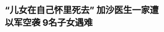 <!DOCTYPE html>
<html lang="zh-CN">

<head>
    
<title>“儿女在自己怀里死去” 加沙医生一家遭以军空袭 9名子女遇难_腾讯新闻</title>
<meta name="keywords" content="哈姆迪,哈姆迪·纳贾尔,阿拉·阿米尔·纳贾尔,空袭,阿里·纳贾尔,阿拉,纳赛尔,加沙,医生,遇难">
<meta name="description" content="当地时间23日，以军空袭命中了加沙地带南部的一栋房屋。遇袭的房屋里住着纳贾尔一家，纳贾尔家的10个孩子里，有9个在空袭中不幸遇难，男主人哈姆迪·纳贾尔和唯一幸存的孩子被紧急送往医院。这里是加沙地带南部城市汗尤尼斯的纳赛尔医院，病床上的男人就是23日以军空袭的幸存者，也是纳赛尔医院的医生哈姆迪·纳贾尔。纳赛...">
<meta name="author" content="腾讯网">
<meta name="copyright" content="Copyright 1998 - 2025 Tencent. All Rights Reserved">
<meta property="og:type" content="news" />

<meta property="og:title" content="“儿女在自己怀里死去” 加沙医生一家遭以军空袭 9名子女遇难_腾讯新闻" />
<meta property="og:description" content="当地时间23日，以军空袭命中了加沙地带南部的一栋房屋。遇袭的房屋里住着纳贾尔一家，纳贾尔家的10个孩子里，有9个在空袭中不幸遇难，男主人哈姆迪·纳贾尔和唯一幸存的孩子被紧急送往医院。这里是加沙地带南部城市汗尤尼斯的纳赛尔医院，病床上的男人就是23日以军空袭的幸存者，也是纳赛尔医院的医生哈姆迪·纳贾尔。纳赛..." />
<meta property="og:url" content="https://news.qq.com/rain/a/20250526A0274300" />
<meta property="og:image" content="https://inews.gtimg.com/news_ls/OYLE1D-tB59ir1XBu5WHRA2vGTdOc_hRK4Lv6tyco_IMsAA_640330/0" />
<meta property="article:author" content="央视新闻" />
<meta property="article:published_time" content="2025-05-26 09:45:53" />
<meta property="category" content="social" />

<meta name="baidu-site-verification" content="jJeIJ5X7pP" />
    <meta charset="utf-8" />
<meta http-equiv="X-UA-Compatible" content="IE=Edge" />
<meta name="viewport" content="width=device-width, initial-scale=1, shrink-to-fit=no" />
<link rel="dns-prefetch" href="mat1.gtimg.com">
<link rel="dns-prefetch" href="i.news.qq.com">
<link rel="shortcut icon" href="https://mat1.gtimg.com/qqcdn/qqindex2021/favicon.ico">
<script nomodule="true" src="https://mat1.gtimg.com/qqcdn/qqindex2021/common-static/20240515201444/core3-37-1.min.js"></script>
<script>
  try {
    if (!window.IntersectionObserver) {
      var observerScript = document.createElement('script');
      observerScript.src = "https://mat1.gtimg.com/qqcdn/qqindex2021/common-static/20241024141058/intersection-observer-polyfill.js";
      document.head.appendChild(observerScript);
    }
  } catch (error) {}
</script>

<script>
  try {
    if (!Element.prototype.scrollTo) {
      var scrollScript = document.createElement('script');
      scrollScript.src = "https://mat1.gtimg.com/qqcdn/qqindex2021/common-static/20241025153001/scroll-behavior-polyfill.js";
      document.head.appendChild(scrollScript);
    }
  } catch (error) {}
</script>
<script>
  try {
    if ('scrollRestoration' in window.history) {
      window.history.scrollRestoration = 'manual';
    }
    window.isPcClient = Boolean(window.electron) && (
      window.navigator.userAgent.indexOf('pc-client') > 0 ||
      window.navigator.userAgent.indexOf('TencentNews') > 0
    );
  } catch {}
</script>
<script>
  try {
    if (window.isPcClient) {
      var bodyStyle = document.createElement('style');
      bodyStyle.innerText = 'body{ zoom: 0.95 }';
      document.head.appendChild(bodyStyle);
    }
  } catch {}
</script>
<script>
  window.DATA = {"url":"https://view.inews.qq.com/a/20250526A0274300","article_id":"20250526A0274300","article_type":"0","title":"“儿女在自己怀里死去” 加沙医生一家遭以军空袭 9名子女遇难","desc":"当地时间23日，以军空袭命中了加沙地带南部的一栋房屋。遇袭的房屋里住着纳贾尔一家，纳贾尔家的10个孩子里，有9个在空袭中不幸遇难，男主人哈姆迪·纳贾尔和唯一幸存的孩子被紧急送往医院。这里是加沙地带南部城市汗尤尼斯的纳赛尔医院，病床上的男人就是23日以军空袭的幸存者，也是纳赛尔医院的医生哈姆迪·纳贾尔。纳赛...","iNewsRecommendLevel":1,"abstract":"当地时间23日，以军空袭命中了加沙地带南部的一栋房屋。遇袭的房屋里住着纳贾尔一家，纳贾尔家的10个孩子里，有9个在空袭中不幸遇难，男主人哈姆迪·纳贾尔和唯一幸存的孩子被紧急送往医院。这里是加沙地带南部城市汗尤尼斯的纳赛尔医院，病床上的男人就是23日以军空袭的幸存者，也是纳赛尔医院的医生哈姆迪·纳贾尔。纳赛...","catalog1":"social","ad_channel_sign":"news","introduction":"","media":"央视新闻","media_id":"58","pubtime":"2025-05-26 09:45:53","comment_id":"8414867421","political":0,"cmsId":"20250526A0274300","cms_id":"20250526A0274300","closeAllAd":0,"closeAllFavorite":false,"originContent":{"directory":{"ai_list":null,"enable":2,"list":null},"text":"\u003cdiv class=\"rich_media_content\"\u003e\u003c!--NO_AD_ERROR_8_2--\u003e\u003cp style=\"text-align: justify\"\u003e当地时间23日，以军空袭命中了加沙地带南部的一栋房屋。遇袭的房屋里住着纳贾尔一家，\u003cstrong\u003e纳贾尔家的10个孩子里，有9个在空袭中不幸遇难\u003c/strong\u003e，男主人哈姆迪·纳贾尔和唯一幸存的孩子被紧急送往医院。\u003c!--NO_AD_0--\u003e\u003c!--EOP_0--\u003e\u003c/p\u003e\u003c!--PARAGRAPH_0--\u003e\u003c!--VIDEO_0--\u003e\u003cspan style=\"text-align: center;font-size: 13px;color: rgb(136, 136, 136); line-height: 14px;margin-bottom: 22px;margin-top: 8px; display: block;\"\u003e\u003c/span\u003e\u003cp style=\"text-align: justify\"\u003e这里是\u003c!--SECURE_LINK_BEGIN_0--\u003e加沙\u003c!--SECURE_LINK_END_0--\u003e地带南部城市汗尤尼斯的纳赛尔医院，病床上的男人就是23日以军空袭的幸存者，也是纳赛尔医院的医生哈姆迪·纳贾尔。\u003c/p\u003e\u003cp style=\"text-align: justify\"\u003e\u003c!--IMG_0--\u003e \u003c/p\u003e\u003cp style=\"text-align: justify\"\u003e\u003cstrong\u003e纳赛尔医院胸外科医生 阿卜杜勒·法拉：\u003c/strong\u003e哈姆迪的伤情危重，需要在腹部和胸部做两次手术来止血，他的躯干、头部和脚部多处受伤，他正在接受重症监护。哈姆迪的特殊情况是他的妻子也是一名医生，她在以军的轰炸中失去了9个孩子。\u003c/p\u003e\u003cp style=\"text-align: justify\"\u003e\u003c!--IMG_1--\u003e \u003c/p\u003e\u003cp style=\"text-align: justify\"\u003e哈姆迪的妻子阿拉是纳赛尔医院的儿科医生，空袭发生时，阿拉正在医院值班。作为一名儿科医生，阿拉只能绝望地望着自己亲生骨肉的遗体。\u003c/p\u003e\u003cp style=\"text-align: justify\"\u003e\u003c!--IMG_2--\u003e \u003c/p\u003e\u003cp style=\"text-align: justify\"\u003e\u003cstrong\u003e哈姆迪的亲属 萨玛赫·纳贾尔：\u003c/strong\u003e我叔叔的妻子阿拉·阿米尔·纳贾尔医生是一名儿科医生，她治疗了无数儿童，却在刹那间看着自己的儿女在怀里死去，叶海亚、西德拉、卢克曼、赛丁、里瓦尔、杰布兰……所有人都死在了她的面前。\u003c/p\u003e\u003cp style=\"text-align: justify\"\u003e\u003c!--IMG_3--\u003e \u003c/p\u003e\u003cp style=\"text-align: justify\"\u003e\u003cstrong\u003e哈姆迪的亲属 阿里·纳贾尔：\u003c/strong\u003e一名民防人员移交给我一具遗体，站在我旁边的阿拉医生一眼就认出来。她说，这是里瓦尔，把我的孩子给我。那是一个母亲的本能，仿佛她的女儿还活着，她想把女儿抱在怀里。身为儿科医生的她，这种下意识的反应让她想拥抱女儿，却忘了女儿已经离开人世了。\u003c/p\u003e\u003cp style=\"text-align: justify\"\u003e\u003c!--IMG_4--\u003e \u003c/p\u003e\u003cp style=\"text-align: justify\"\u003e以色列军方证实23日对汗尤尼斯发动空袭，但是声称目标是所谓“靠近以军士兵的一栋建筑物内的嫌疑人”。以军称在行动前已经疏散了当地平民，目前正在调查“无辜平民遇难”这一说法。\u003c/p\u003e\u003cp style=\"text-align: justify\"\u003e\u003c!--IMG_5--\u003e \u003c/p\u003e\u003cp style=\"text-align: justify\"\u003e\u003cstrong\u003e纳赛尔医院外科医生 格雷姆·格鲁姆：\u003c/strong\u003e23日，我收治的最后一位伤者是一名11岁的男孩，他的伤情已经够糟糕了，但是他背后的故事更糟糕。他的爸爸（哈姆迪）是纳赛尔医院的医生，我们问了哈姆迪的情况，他和哈马斯在政治或者军事方面都没有关系，他在社交媒体上也不是显眼人物，结果他的妻子（阿拉）是全家唯一没有在袭击中受伤的人。\u003c!--NO_AD_1--\u003e\u003c!--EOP_1--\u003e\u003c!--NO_AD_2--\u003e\u003c!--EOP_2--\u003e\u003c!--NO_AD_3--\u003e\u003c!--EOP_3--\u003e\u003c!--NO_AD_4--\u003e\u003c!--EOP_4--\u003e\u003c/p\u003e\u003c!--PARAGRAPH_4--\u003e\u003c!--PARAGRAPH_3--\u003e\u003c!--PARAGRAPH_2--\u003e\u003c!--PARAGRAPH_1--\u003e\u003cdiv powered-by=\"qqnews_ex-editor\"\u003e\u003c/div\u003e\u003cstyle\u003e.rich_media_content{--news-tabel-th-night-color: #444444;--news-font-day-color: #333;--news-font-night-color: #d9d9d9;--news-bottom-distance: 22px}.rich_media_content p:not([data-exeditor-arbitrary-box=image-box]){letter-spacing:.5px;line-height:30px;margin-bottom:var(--news-bottom-distance);word-wrap:break-word}.rich_media_content{color:var(--news-font-day-color);font-size:18px}@media(prefers-color-scheme:dark){body:not([data-weui-theme=light]):not([dark-mode-disable=true]) .rich_media_content p:not([data-exeditor-arbitrary-box=image-box]){letter-spacing:.5px;line-height:30px;margin-bottom:var(--news-bottom-distance);word-wrap:break-word}body:not([data-weui-theme=light]):not([dark-mode-disable=true]) .rich_media_content{color:var(--news-font-night-color)}}.data_color_scheme_dark .rich_media_content p:not([data-exeditor-arbitrary-box=image-box]){letter-spacing:.5px;line-height:30px;margin-bottom:var(--news-bottom-distance);word-wrap:break-word}.data_color_scheme_dark .rich_media_content{color:var(--news-font-night-color)}.data_color_scheme_dark .rich_media_content{font-size:18px}.rich_media_content p[data-exeditor-arbitrary-box=image-box]{margin-bottom:11px}.rich_media_content\u003ediv:not(.qnt-video),.rich_media_content\u003esection{margin-bottom:var(--news-bottom-distance)}.rich_media_content hr{margin-bottom:var(--news-bottom-distance)}.rich_media_content .link_list{margin:0;margin-top:20px;min-height:0!important}.rich_media_content blockquote{background:#f9f9f9;border-left:6px solid #ccc;margin:1.5em 10px;padding:.5em 10px}.rich_media_content blockquote p{margin-bottom:0!important}.data_color_scheme_dark .rich_media_content blockquote{background:#323232}@media(prefers-color-scheme:dark){body:not([data-weui-theme=light]):not([dark-mode-disable=true]) .rich_media_content blockquote{background:#323232}}.rich_media_content ol[data-ex-list]{--ol-start: 1;--ol-list-style-type: decimal;list-style-type:none;counter-reset:olCounter calc(var(--ol-start,1) - 1);position:relative}.rich_media_content ol[data-ex-list]\u003eli\u003e:first-child::before{content:counter(olCounter,var(--ol-list-style-type)) '. ';counter-increment:olCounter;font-variant-numeric:tabular-nums;display:inline-block}.rich_media_content ul[data-ex-list]{--ul-list-style-type: circle;list-style-type:none;position:relative}.rich_media_content ul[data-ex-list].nonUnicode-list-style-type\u003eli\u003e:first-child::before{content:var(--ul-list-style-type) ' ';font-variant-numeric:tabular-nums;display:inline-block;transform:scale(0.5)}.rich_media_content ul[data-ex-list].unicode-list-style-type\u003eli\u003e:first-child::before{content:var(--ul-list-style-type) ' ';font-variant-numeric:tabular-nums;display:inline-block;transform:scale(0.8)}.rich_media_content ol:not([data-ex-list]){padding-left:revert}.rich_media_content ul:not([data-ex-list]){padding-left:revert}.rich_media_content table{display:table;border-collapse:collapse;margin-bottom:var(--news-bottom-distance)}.rich_media_content table th,.rich_media_content table td{word-wrap:break-word;border:1px solid #ddd;white-space:nowrap;padding:2px 5px}.rich_media_content table th{font-weight:700;background-color:#f0f0f0;text-align:left}.rich_media_content table p{margin-bottom:0!important}.data_color_scheme_dark .rich_media_content table th{background:var(--news-tabel-th-night-color)}@media(prefers-color-scheme:dark){body:not([data-weui-theme=light]):not([dark-mode-disable=true]) .rich_media_content table th{background:var(--news-tabel-th-night-color)}}.rich_media_content .qqnews_image_desc,.rich_media_content p[type=om-image-desc]{line-height:20px!important;text-align:center!important;font-size:14px!important;color:#666!important}.rich_media_content div[data-exeditor-arbitrary-box=wrap]:not([data-exeditor-arbitrary-box-special-style]){max-width:100%}.rich_media_content .qqnews-content{--wmfont: 0;--wmcolor: transparent;font-size:var(--wmfont);color:var(--wmcolor);line-height:var(--wmfont)!important;margin-bottom:var(--wmfont)!important}.rich_media_content .qqnews_sign_emphasis{background:#f7f7f7}.rich_media_content .qqnews_sign_emphasis ol{word-wrap:break-word;border:none;color:#5c5c5c;line-height:28px;list-style:none;margin:14px 0 6px;padding:16px 15px 4px}.rich_media_content .qqnews_sign_emphasis p{margin-bottom:12px!important}.rich_media_content .qqnews_sign_emphasis ol\u003eli\u003ep{padding-left:30px}.rich_media_content .qqnews_sign_emphasis ol\u003eli{list-style:none}.rich_media_content .qqnews_sign_emphasis ol\u003eli\u003ep:first-child::before{margin-left:-30px;content:counter(olCounter,decimal) ''!important;counter-increment:olCounter!important;font-variant-numeric:tabular-nums!important;background:#37f;border-radius:2px;color:#fff;font-size:15px;font-style:normal;text-align:center;line-height:18px;width:18px;height:18px;margin-right:12px;position:relative;top:-1px}.data_color_scheme_dark .rich_media_content .qqnews_sign_emphasis{background:#262626}.data_color_scheme_dark .rich_media_content .qqnews_sign_emphasis ol\u003eli\u003ep{color:#a9a9a9}@media(prefers-color-scheme:dark){body:not([data-weui-theme=light]):not([dark-mode-disable=true]) .rich_media_content .qqnews_sign_emphasis{background:#262626}body:not([data-weui-theme=light]):not([dark-mode-disable=true]) .rich_media_content .qqnews_sign_emphasis ol\u003eli\u003ep{color:#a9a9a9}}.rich_media_content h1,.rich_media_content h2,.rich_media_content h3,.rich_media_content h4,.rich_media_content h5,.rich_media_content h6{margin-bottom:var(--news-bottom-distance);font-weight:700}.rich_media_content h1{font-size:20px}.rich_media_content h2,.rich_media_content h3{font-size:19px}.rich_media_content h4,.rich_media_content h5,.rich_media_content h6{font-size:18px}.rich_media_content li:empty{display:none}.rich_media_content ul,.rich_media_content ol{margin-bottom:var(--news-bottom-distance)}.rich_media_content div\u003ep:only-child{margin-bottom:0!important}.rich_media_content .cms-cke-widget-title-wrap p{margin-bottom:0!important}\u003c/style\u003e\u003c/div\u003e","version":"v2"},"originAttribute":{"IMG_0":{"bigOrigUrl":"https://inews.gtimg.com/om_bt/OwBI2X7ucXem8SDZwdGvatZ-0yFby1bq55AEKvxG1N7iUAA/0","compressUrl":"https://inews.gtimg.com/om_bt/OwBI2X7ucXem8SDZwdGvatZ-0yFby1bq55AEKvxG1N7iUAA/641","desc":"","fullPic":"1","height":361,"imgurl0":"https://inews.gtimg.com/om_bt/OwBI2X7ucXem8SDZwdGvatZ-0yFby1bq55AEKvxG1N7iUAA/0","imgurl1000":"https://inews.gtimg.com/om_bt/OwBI2X7ucXem8SDZwdGvatZ-0yFby1bq55AEKvxG1N7iUAA/1000","islong":0,"origUrl":"https://inews.gtimg.com/om_bt/OwBI2X7ucXem8SDZwdGvatZ-0yFby1bq55AEKvxG1N7iUAA/641","size":327,"style":"display: inline-block; max-width: 100%; width: 960px","thumb":"https://inews.gtimg.com/om_bt/OwBI2X7ucXem8SDZwdGvatZ-0yFby1bq55AEKvxG1N7iUAA_181x181s/0","url":"https://inews.gtimg.com/om_bt/OwBI2X7ucXem8SDZwdGvatZ-0yFby1bq55AEKvxG1N7iUAA/641","width":641},"IMG_1":{"bigOrigUrl":"https://inews.gtimg.com/om_bt/O5laXIN65Y-oJ0PesVMSDr5o2lFuKIT2XIZOHhgMDUXg8AA/0","compressUrl":"https://inews.gtimg.com/om_bt/O5laXIN65Y-oJ0PesVMSDr5o2lFuKIT2XIZOHhgMDUXg8AA/641","desc":"","fullPic":"1","height":361,"imgurl0":"https://inews.gtimg.com/om_bt/O5laXIN65Y-oJ0PesVMSDr5o2lFuKIT2XIZOHhgMDUXg8AA/0","imgurl1000":"https://inews.gtimg.com/om_bt/O5laXIN65Y-oJ0PesVMSDr5o2lFuKIT2XIZOHhgMDUXg8AA/1000","islong":0,"origUrl":"https://inews.gtimg.com/om_bt/O5laXIN65Y-oJ0PesVMSDr5o2lFuKIT2XIZOHhgMDUXg8AA/641","size":276,"style":"display: inline-block; max-width: 100%; width: 960px","thumb":"https://inews.gtimg.com/om_bt/O5laXIN65Y-oJ0PesVMSDr5o2lFuKIT2XIZOHhgMDUXg8AA_181x181s/0","url":"https://inews.gtimg.com/om_bt/O5laXIN65Y-oJ0PesVMSDr5o2lFuKIT2XIZOHhgMDUXg8AA/641","width":641},"IMG_2":{"bigOrigUrl":"https://inews.gtimg.com/om_bt/OL4mEO_9DlTubiaRD9nLYmnIGpX827ktAozLd4jO-Lyr0AA/0","compressUrl":"https://inews.gtimg.com/om_bt/OL4mEO_9DlTubiaRD9nLYmnIGpX827ktAozLd4jO-Lyr0AA/641","desc":"","fullPic":"1","height":361,"imgurl0":"https://inews.gtimg.com/om_bt/OL4mEO_9DlTubiaRD9nLYmnIGpX827ktAozLd4jO-Lyr0AA/0","imgurl1000":"https://inews.gtimg.com/om_bt/OL4mEO_9DlTubiaRD9nLYmnIGpX827ktAozLd4jO-Lyr0AA/1000","islong":0,"origUrl":"https://inews.gtimg.com/om_bt/OL4mEO_9DlTubiaRD9nLYmnIGpX827ktAozLd4jO-Lyr0AA/641","size":326,"style":"display: inline-block; max-width: 100%; width: 960px","thumb":"https://inews.gtimg.com/om_bt/OL4mEO_9DlTubiaRD9nLYmnIGpX827ktAozLd4jO-Lyr0AA_181x181s/0","url":"https://inews.gtimg.com/om_bt/OL4mEO_9DlTubiaRD9nLYmnIGpX827ktAozLd4jO-Lyr0AA/641","width":641},"IMG_3":{"bigOrigUrl":"https://inews.gtimg.com/om_bt/OtPsOkD8N99EYCCx5n4eUWwOlUqt6DVW9vIIvfdK3ys78AA/0","compressUrl":"https://inews.gtimg.com/om_bt/OtPsOkD8N99EYCCx5n4eUWwOlUqt6DVW9vIIvfdK3ys78AA/641","desc":"","fullPic":"1","height":361,"imgurl0":"https://inews.gtimg.com/om_bt/OtPsOkD8N99EYCCx5n4eUWwOlUqt6DVW9vIIvfdK3ys78AA/0","imgurl1000":"https://inews.gtimg.com/om_bt/OtPsOkD8N99EYCCx5n4eUWwOlUqt6DVW9vIIvfdK3ys78AA/1000","islong":0,"origUrl":"https://inews.gtimg.com/om_bt/OtPsOkD8N99EYCCx5n4eUWwOlUqt6DVW9vIIvfdK3ys78AA/641","size":335,"style":"display: inline-block; max-width: 100%; width: 960px","thumb":"https://inews.gtimg.com/om_bt/OtPsOkD8N99EYCCx5n4eUWwOlUqt6DVW9vIIvfdK3ys78AA_181x181s/0","url":"https://inews.gtimg.com/om_bt/OtPsOkD8N99EYCCx5n4eUWwOlUqt6DVW9vIIvfdK3ys78AA/641","width":641},"IMG_4":{"bigOrigUrl":"https://inews.gtimg.com/om_bt/ODdDO0BKUQB2YPLua7zh4z4gpiWCAev4UALf1pMdCK6yIAA/0","compressUrl":"https://inews.gtimg.com/om_bt/ODdDO0BKUQB2YPLua7zh4z4gpiWCAev4UALf1pMdCK6yIAA/641","desc":"","fullPic":"1","height":361,"imgurl0":"https://inews.gtimg.com/om_bt/ODdDO0BKUQB2YPLua7zh4z4gpiWCAev4UALf1pMdCK6yIAA/0","imgurl1000":"https://inews.gtimg.com/om_bt/ODdDO0BKUQB2YPLua7zh4z4gpiWCAev4UALf1pMdCK6yIAA/1000","islong":0,"origUrl":"https://inews.gtimg.com/om_bt/ODdDO0BKUQB2YPLua7zh4z4gpiWCAev4UALf1pMdCK6yIAA/641","size":388,"style":"display: inline-block; max-width: 100%; width: 960px","thumb":"https://inews.gtimg.com/om_bt/ODdDO0BKUQB2YPLua7zh4z4gpiWCAev4UALf1pMdCK6yIAA_181x181s/0","url":"https://inews.gtimg.com/om_bt/ODdDO0BKUQB2YPLua7zh4z4gpiWCAev4UALf1pMdCK6yIAA/641","width":641},"IMG_5":{"bigOrigUrl":"https://inews.gtimg.com/om_bt/OjdgemEt2_N3O_hmOIvrhWjlitU4HXIw2OIB2BAWYKf6AAA/0","compressUrl":"https://inews.gtimg.com/om_bt/OjdgemEt2_N3O_hmOIvrhWjlitU4HXIw2OIB2BAWYKf6AAA/641","desc":"","fullPic":"1","height":361,"imgurl0":"https://inews.gtimg.com/om_bt/OjdgemEt2_N3O_hmOIvrhWjlitU4HXIw2OIB2BAWYKf6AAA/0","imgurl1000":"https://inews.gtimg.com/om_bt/OjdgemEt2_N3O_hmOIvrhWjlitU4HXIw2OIB2BAWYKf6AAA/1000","islong":0,"origUrl":"https://inews.gtimg.com/om_bt/OjdgemEt2_N3O_hmOIvrhWjlitU4HXIw2OIB2BAWYKf6AAA/641","size":257,"style":"display: inline-block; max-width: 100%; width: 960px","thumb":"https://inews.gtimg.com/om_bt/OjdgemEt2_N3O_hmOIvrhWjlitU4HXIw2OIB2BAWYKf6AAA_181x181s/0","url":"https://inews.gtimg.com/om_bt/OjdgemEt2_N3O_hmOIvrhWjlitU4HXIw2OIB2BAWYKf6AAA/641","width":641},"VIDEO_0":{"asDownloader":"","asSensitiveNormal":"","aspect":"1.78","desc":"","duration":"02:24","height":360,"img":"https://puui.qpic.cn/vpic_cover/g3090pmjew2/g3090pmjew2_hz.jpg/0","jumpword":"","playmode":1,"playurl":"http://inews.qq.com/webVideo?vid=g3090pmjew2\u0026img=https%3A%2F%2Fpuui.qpic.cn%2Fvpic_cover%2Fg3090pmjew2%2Fg3090pmjew2_hz.jpg%2F0\u0026appver=16.7.1_qqcom_7.2.40","screenType":-1,"style":"","title":"“儿女在自己怀里死去” 加沙医生一家遭以军空袭 9名子女遇难","vid":"g3090pmjew2","videosourcetype":1,"width":640}},"selfDeclare":{},"userAddress":"北京","card":{"chlid":"58","chlname":"央视新闻","desc":"“央视新闻”是中央广播电视总台新闻新媒体旗舰账号，是重大新闻、突发事件和重要报道的总台首发账号。","icon":"https://inews.gtimg.com/om_ls/OCsBJ1JWKedYO2D7fQMnqlOmtm7WVDrtLSwqEYQCk6kJ8AA_200200/0","msgEntry":1,"uin":"ec6993b8a9bd48215bee15e390bcc00f76","update_frequency":"0","vip_desc":"中央广播电视总台央视新闻官方账号","vip_icon_night":"https://inews.gtimg.com/newsapp_bt/0/1128171011183_4151/0","vip_place":"left","vip_type":"20006","vip_icon":"https://inews.gtimg.com/newsapp_bt/0/1128164013310_1586/0","vip_type_new":"20006","suid":"8QMc3H5f7o0Uuj/Z","liveInfo":{"roomID":"1453231542","roomStatus":"2","cms_id":"RLV2025052508850300","article_type":"102"},"cpLevel":1},"interationCount":{"like":16,"collect":7,"share":8},"payment_info":{},"article_is_pay":false,"payment_column_info_v1":{"is_column_pay":false,"read_count_all":0},"tag_info_item":null,"contentWordsNum":716,"extraProperty":{"FeedbackDetailDisableInsert":1,"zanSkinType":""},"relateWelfare":{},"aiSwitch":true,"isOversize":false,"videoArr":[]};
</script>
<script>
  window.channelInfo = {"channelConfig":{"channelNav":[{"_auto_id":"1","active_alien_img":"","alien_img":"","channel_id":"news_news_home","is_local":"0","link":"https://www.qq.com","name_cn":"首页","name_en":"home"},{"_auto_id":"2","active_alien_img":"","alien_img":"","channel_id":"news_news_top","is_local":"0","link":"","name_cn":"要闻","name_en":"news"},{"_auto_id":"4","active_alien_img":"","alien_img":"","channel_id":"news_news_bj","is_local":"1","link":"","name_cn":"北京","name_en":"bj"},{"_auto_id":"5","active_alien_img":"","alien_img":"","channel_id":"news_news_finance","is_local":"0","link":"","name_cn":"财经","name_en":"finance"},{"_auto_id":"6","active_alien_img":"","alien_img":"","channel_id":"news_news_tech","is_local":"0","link":"","name_cn":"科技","name_en":"tech"},{"_auto_id":"7","active_alien_img":"","alien_img":"","channel_id":"tv","is_local":"0","link":"https://v.qq.com/channel/tv/?ptag=qqnews","name_cn":"电视剧","name_en":"tv"},{"_auto_id":"8","active_alien_img":"","alien_img":"","channel_id":"news_news_qa","is_local":"0","link":"","name_cn":"热问","name_en":"qa"},{"_auto_id":"9","active_alien_img":"","alien_img":"","channel_id":"news_news_ent","is_local":"0","link":"","name_cn":"娱乐","name_en":"ent"},{"_auto_id":"10","active_alien_img":"","alien_img":"","channel_id":"variety","is_local":"0","link":"https://v.qq.com/channel/variety/?ptag=qqnews","name_cn":"综艺","name_en":"variety"},{"_auto_id":"11","active_alien_img":"","alien_img":"","channel_id":"news_news_sports","is_local":"0","link":"","name_cn":"体育","name_en":"sports"},{"_auto_id":"13","active_alien_img":"","alien_img":"","channel_id":"news_news_nba","is_local":"0","link":"","name_cn":"NBA","name_en":"nba"},{"_auto_id":"14","active_alien_img":"","alien_img":"","channel_id":"news_news_world","is_local":"0","link":"","name_cn":"国际","name_en":"world"},{"_auto_id":"15","active_alien_img":"","alien_img":"","channel_id":"news_news_mil","is_local":"0","link":"","name_cn":"军事","name_en":"milite"},{"_auto_id":"16","active_alien_img":"","alien_img":"","channel_id":"news_news_auto","is_local":"0","link":"","name_cn":"汽车","name_en":"auto"},{"_auto_id":"17","active_alien_img":"","alien_img":"","channel_id":"news_news_house","is_local":"0","link":"","name_cn":"房产","name_en":"house"},{"_auto_id":"18","active_alien_img":"","alien_img":"","channel_id":"news_news_edu","is_local":"0","link":"","name_cn":"教育","name_en":"edu"},{"_auto_id":"19","active_alien_img":"","alien_img":"","channel_id":"news_news_antip","is_local":"0","link":"","name_cn":"健康","name_en":"health"},{"_auto_id":"20","active_alien_img":"","alien_img":"","channel_id":"news_news_video","is_local":"0","link":"","name_cn":"视频","name_en":"video"},{"_auto_id":"21","active_alien_img":"","alien_img":"","channel_id":"news_news_game","is_local":"0","link":"","name_cn":"游戏","name_en":"games"},{"_auto_id":"22","active_alien_img":"","alien_img":"","channel_id":"news_news_nchupin","is_local":"0","link":"","name_cn":"眼界","name_en":"chupin"},{"_auto_id":"24","active_alien_img":"","alien_img":"","channel_id":"news_news_football","is_local":"0","link":"","name_cn":"足球","name_en":"football"},{"_auto_id":"25","active_alien_img":"","alien_img":"","channel_id":"news_news_kepu","is_local":"0","link":"","name_cn":"科学","name_en":"kepu"},{"_auto_id":"26","active_alien_img":"","alien_img":"","channel_id":"news_news_digi","is_local":"0","link":"","name_cn":"数码","name_en":"digi"},{"_auto_id":"28","active_alien_img":"","alien_img":"","channel_id":"ymzx","is_local":"0","link":"https://gamer.qq.com/v2/cloudgame/game/96897?ichannel=txxwpc0Ftxxwpc1","name_cn":"元梦之星","name_en":"news_news_ymzx"},{"_auto_id":"31","active_alien_img":"","alien_img":"","channel_id":"movie","is_local":"0","link":"https://v.qq.com/channel/movie/?ptag=qqnews","name_cn":"电影","name_en":"movie"},{"_auto_id":"32","active_alien_img":"","alien_img":"","channel_id":"news_news_esport","is_local":"0","link":"","name_cn":"电竞","name_en":"esport"},{"_auto_id":"34","active_alien_img":"","alien_img":"","channel_id":"news_news_history","is_local":"0","link":"","name_cn":"历史","name_en":"history"},{"_auto_id":"35","active_alien_img":"","alien_img":"","channel_id":"news_news_baby","is_local":"0","link":"","name_cn":"育儿","name_en":"baby"},{"_auto_id":"36","active_alien_img":"","alien_img":"","channel_id":"hbjy","is_local":"0","link":"https://gp.qq.com/act/a20250421mnqlx/news.shtml","name_cn":"和平精英","name_en":"news_news_hbjy"},{"_auto_id":"37","active_alien_img":"","alien_img":"","channel_id":"cloud_gamer","is_local":"0","link":"https://gamer.qq.com/?ichannel=txxwpc0Ftxxwpc1","name_cn":"云游戏","name_en":"cloud_gamer"},{"_auto_id":"38","active_alien_img":"","alien_img":"","channel_id":"news_news_lic","is_local":"0","link":"","name_cn":"理财","name_en":"finance_licai"},{"_auto_id":"39","active_alien_img":"","alien_img":"","channel_id":"news_news_istock","is_local":"0","link":"","name_cn":"股票","name_en":"finance_stock"},{"_auto_id":"40","active_alien_img":"","alien_img":"","channel_id":"ren_min_shi_pin","is_local":"0","link":"https://news.qq.com/omn/author/8QMd3Hld74cbujbY?tab=om_video","name_cn":"人民视频","name_en":"ren_min_shi_pin"},{"_auto_id":"41","active_alien_img":"","alien_img":"","channel_id":"news_news_weather","is_local":"0","link":"https://tianqi.qq.com/index.htm","name_cn":"天气","name_en":"weather"}]}};
</script>
<script>
  window.articleConfig = {"rightConfig":[{"_auto_id":"1","category_key":"default","modules":"{\"moduleList\":[{\"title\":\"作者其他文章\",\"id\":\"user_article\"},{\"title\":\"精选视频\",\"id\":\"video_album\",\"videoType\":\"tag\",\"videoId\":\"aUepxrtchGM=\",\"isSticky\":0},{\"title\":\"下载条\",\"id\":\"download_banner\",\"isSticky\":1},{\"title\":\"热点榜\",\"id\":\"hot_rank_list\",\"isSticky\":1},{\"title\":\"广告推广\",\"id\":\"ssp_ad_module\",\"category\":\"ad_ssp\",\"loid\":\"109\",\"isSticky\":1},{\"title\":\"广告推广位\",\"id\":\"c2s_ad_module\",\"category\":\"right_c2s\",\"path\":\"QQcom_all_Rectangle-1|QQcom_all_Rectangle-2|QQcom_all_Rectangle-3\",\"isSticky\":1}]}"},{"_auto_id":"2","category_key":"ent","modules":"{\"moduleList\":[{\"title\":\"作者其他文章\",\"id\":\"user_article\"},{\"title\":\"精选视频\",\"id\":\"video_album\",\"videoType\":\"tag\",\"videoId\":\"aUepxrtchGM=\"},{\"title\":\"下载条\",\"id\":\"download_banner\",\"isSticky\":1},{\"title\":\"热点榜\",\"id\":\"hot_rank_list\",\"isSticky\":1},{\"title\":\"广告推广\",\"id\":\"ssp_ad_module\",\"category\":\"ad_ssp\",\"loid\":\"109\",\"isSticky\":1},{\"title\":\"广告推广\",\"id\":\"ssp_ad_module\",\"category\":\"ad_ssp\",\"loid\":\"117\",\"isSticky\":1}]}"},{"_auto_id":"3","category_key":"game","modules":"{\"moduleList\":[{\"title\":\"作者其他文章\",\"id\":\"user_article\"},{\"title\":\"精选视频\",\"id\":\"video_album\",\"videoType\":\"tag\",\"videoId\":\"aUepxrtchGM=\"},{\"title\":\"热门游戏\",\"id\":\"recommend_game\",\"isSticky\":0},{\"title\":\"下载条\",\"id\":\"download_banner\",\"isSticky\":1},{\"title\":\"热点榜\",\"id\":\"hot_rank_list\",\"isSticky\":1},{\"title\":\"广告推广\",\"id\":\"ssp_ad_module\",\"category\":\"ad_ssp\",\"loid\":\"109\",\"isSticky\":1},{\"title\":\"广告推广位\",\"id\":\"c2s_ad_module\",\"category\":\"right_c2s\",\"path\":\"QQcom_all_Rectangle-1|QQcom_all_Rectangle-2|QQcom_all_Rectangle-3\",\"isSticky\":1}]}"},{"_auto_id":"4","category_key":"tech","modules":"{\"moduleList\":[{\"title\":\"作者其他文章\",\"id\":\"user_article\"},{\"title\":\"精选视频\",\"id\":\"video_album\",\"videoType\":\"tag\",\"videoId\":\"aUepxrtchGM=\"},{\"title\":\"下载条\",\"id\":\"download_banner\",\"isSticky\":1},{\"title\":\"热点榜\",\"id\":\"hot_rank_list\",\"isSticky\":1},{\"title\":\"广告推广\",\"id\":\"ssp_ad_module\",\"category\":\"ad_ssp\",\"loid\":\"109\",\"isSticky\":1},{\"title\":\"广告推广位\",\"id\":\"c2s_ad_module\",\"category\":\"right_c2s\",\"path\":\"QQcom_all_Rectangle-1|QQcom_all_Rectangle-2|QQcom_all_Rectangle-3\",\"isSticky\":1}]}"},{"_auto_id":"5","category_key":"finance","modules":"{\"moduleList\":[{\"title\":\"作者其他文章\",\"id\":\"user_article\"},{\"title\":\"精选视频\",\"id\":\"video_album\",\"videoType\":\"tag\",\"videoId\":\"aUepxrtchGM=\"},{\"title\":\"下载条\",\"id\":\"download_banner\",\"isSticky\":1},{\"title\":\"热点榜\",\"id\":\"hot_rank_list\",\"isSticky\":1},{\"title\":\"广告推广\",\"id\":\"ssp_ad_module\",\"category\":\"ad_ssp\",\"loid\":\"109\",\"isSticky\":1},{\"title\":\"广告推广位\",\"id\":\"c2s_ad_module\",\"category\":\"right_c2s\",\"path\":\"QQcom_all_Rectangle-1|QQcom_all_Rectangle-2|QQcom_all_Rectangle-3\",\"isSticky\":1}]}"},{"_auto_id":"6","category_key":"news","modules":"{\"moduleList\":[{\"title\":\"作者其他文章\",\"id\":\"user_article\"},{\"title\":\"精选视频\",\"id\":\"video_album\",\"videoType\":\"tag\",\"videoId\":\"aUepxrtchGM=\"},{\"title\":\"下载条\",\"id\":\"download_banner\",\"isSticky\":1},{\"title\":\"热点榜\",\"id\":\"hot_rank_list\",\"isSticky\":1},{\"title\":\"广告推广\",\"id\":\"ssp_ad_module\",\"category\":\"ad_ssp\",\"loid\":\"109\",\"isSticky\":1},{\"title\":\"广告推广位\",\"id\":\"c2s_ad_module\",\"category\":\"right_c2s\",\"path\":\"QQcom_all_Rectangle-1|QQcom_all_Rectangle-2|QQcom_all_Rectangle-3\",\"isSticky\":1}]}"},{"_auto_id":"7","category_key":"fashion","modules":"{\"moduleList\":[{\"title\":\"作者其他文章\",\"id\":\"user_article\"},{\"title\":\"精选视频\",\"id\":\"video_album\",\"videoType\":\"tag\",\"videoId\":\"aUepxrtchGM=\"},{\"title\":\"下载条\",\"id\":\"download_banner\",\"isSticky\":1},{\"title\":\"热点榜\",\"id\":\"hot_rank_list\",\"isSticky\":1},{\"title\":\"广告推广\",\"id\":\"ssp_ad_module\",\"category\":\"ad_ssp\",\"loid\":\"109\",\"isSticky\":1},{\"title\":\"广告推广位\",\"id\":\"c2s_ad_module\",\"category\":\"right_c2s\",\"path\":\"QQcom_all_Rectangle-1|QQcom_all_Rectangle-2|QQcom_all_Rectangle-3\",\"isSticky\":1}]}"},{"_auto_id":"8","category_key":"sports","modules":"{\"moduleList\":[{\"title\":\"作者其他文章\",\"id\":\"user_article\"},{\"title\":\"精选视频\",\"id\":\"video_album\",\"videoType\":\"tag\",\"videoId\":\"aUepxrtchGM=\"},{\"title\":\"下载条\",\"id\":\"download_banner\",\"isSticky\":1},{\"title\":\"热点榜\",\"id\":\"hot_rank_list\",\"isSticky\":1},{\"title\":\"广告推广\",\"id\":\"ssp_ad_module\",\"category\":\"ad_ssp\",\"loid\":\"109\",\"isSticky\":1},{\"title\":\"广告推广位\",\"id\":\"c2s_ad_module\",\"category\":\"right_c2s\",\"path\":\"QQcom_all_Rectangle-1|QQcom_all_Rectangle-2|QQcom_all_Rectangle-3\",\"isSticky\":1}]}"},{"_auto_id":"9","category_key":"health","modules":"{\"moduleList\":[{\"title\":\"作者其他文章\",\"id\":\"user_article\"},{\"title\":\"精选视频\",\"id\":\"video_album\",\"videoType\":\"tag\",\"videoId\":\"aUepxrtchGM=\"},{\"title\":\"下载条\",\"id\":\"download_banner\",\"isSticky\":1},{\"title\":\"热点榜\",\"id\":\"hot_rank_list\",\"isSticky\":1},{\"title\":\"广告推广\",\"id\":\"ssp_ad_module\",\"category\":\"ad_ssp\",\"loid\":\"109\",\"isSticky\":1},{\"title\":\"广告推广位\",\"id\":\"c2s_ad_module\",\"category\":\"right_c2s\",\"path\":\"QQcom_all_Rectangle-1|QQcom_all_Rectangle-2|QQcom_all_Rectangle-3\",\"isSticky\":1}]}"},{"_auto_id":"10","category_key":"nba","modules":"{\"moduleList\":[{\"title\":\"作者其他文章\",\"id\":\"user_article\"},{\"title\":\"精选视频\",\"id\":\"video_album\",\"videoType\":\"tag\",\"videoId\":\"aUepxrtchGM=\"},{\"title\":\"下载条\",\"id\":\"download_banner\",\"isSticky\":1},{\"title\":\"热点榜\",\"id\":\"hot_rank_list\",\"isSticky\":1},{\"title\":\"广告推广\",\"id\":\"ssp_ad_module\",\"category\":\"ad_ssp\",\"loid\":\"109\",\"isSticky\":1},{\"title\":\"广告推广位\",\"id\":\"c2s_ad_module\",\"category\":\"right_c2s\",\"path\":\"QQcom_all_Rectangle-1|QQcom_all_Rectangle-2|QQcom_all_Rectangle-3\",\"isSticky\":1}]}"},{"_auto_id":"11","category_key":"edu","modules":"{\"moduleList\":[{\"title\":\"作者其他文章\",\"id\":\"user_article\"},{\"title\":\"精选视频\",\"id\":\"video_album\",\"videoType\":\"tag\",\"videoId\":\"aUWpxLNdg2c=\"},{\"title\":\"下载条\",\"id\":\"download_banner\",\"isSticky\":1},{\"title\":\"热点榜\",\"id\":\"hot_rank_list\",\"isSticky\":1},{\"title\":\"广告推广\",\"id\":\"ssp_ad_module\",\"category\":\"ad_ssp\",\"loid\":\"109\",\"isSticky\":1},{\"title\":\"广告推广位\",\"id\":\"c2s_ad_module\",\"category\":\"right_c2s\",\"path\":\"QQcom_all_Rectangle-1|QQcom_all_Rectangle-2|QQcom_all_Rectangle-3\",\"isSticky\":1}]}"},{"_auto_id":"12","category_key":"ad","modules":"{\"moduleList\":[{\"title\":\"广告推广\",\"id\":\"ssp_ad_module\",\"category\":\"ad_ssp\",\"loid\":\"109\",\"isSticky\":1},{\"title\":\"广告推广位\",\"id\":\"c2s_ad_module\",\"category\":\"right_c2s\",\"path\":\"QQcom_all_Rectangle-1|QQcom_all_Rectangle-2|QQcom_all_Rectangle-3\",\"isSticky\":1}]}"}],"tonglanAdConfig":[{"_auto_id":"1","modules":"{\"moduleList\":[{\"title\":\"广告推广位\",\"id\":\"top\",\"category\":\"top_c2s\",\"path\":\"QQcom_all_Width1-1\"},{\"title\":\"广告推广位\",\"id\":\"bottom\",\"category\":\"bottom_c2s\",\"path\":\"QQcom_all_Width1-2\"}]}"}],"bottomConfig":[],"videoAdConfig":[{"_auto_id":"1","normal_time":"10","switch":"1","video_count":"0","video_time":"0"}],"rightGameConfig":[{"_auto_id":"2","desc":"连续登录送游戏钻石，群雄共聚称霸沙城","icon":"https://inews.gtimg.com/newsapp_bt/0/0627161037914_3816/0","link":"https://s.iwan.qq.com/opengame/tenvideo/index.html?hidestatusbar=1&hidetitlebar=1&immersive=1&syswebview=1&landscape=1&gameid=49085&url=https%3A%2F%2Fgz-file.91ninthpalace.com%2Fwzzx%2Findex_tencent_iwan.html%20&ref_ele=90015","name":"王者之心2"},{"_auto_id":"3","desc":"上线送VIP！万人同屏横扫沙城","icon":"https://inews.gtimg.com/newsapp_bt/0/0627155752146_4584/0","link":"https://s.iwan.qq.com/opengame/tenvideo/index.html?hidestatusbar=1&hidetitlebar=1&immersive=1&landscape=1&syswebview=1&gameid=47203&url=https%3A%2F%2Fcqss2login.bigrnet.com%2Fiwan%2Fh5%2Fplay%2Floading&ref_ele=90015","name":"传奇盛世"},{"_auto_id":"4","desc":"超高爆率，经典玩法","icon":"https://inews.gtimg.com/newsapp_bt/0/0627160641137_9103/0","link":"https://s.iwan.qq.com/opengame/tenvideo/index.html?hidestatusbar=1&hidetitlebar=1&immersive=1&syswebview=1&gameid=43803&url=https%3A%2F%2Fsdk.mxzgame.com%2FGames%2Fportal%2F108337%2FTXVApp&ref_ele=90015","name":"新不良人"},{"_auto_id":"6","desc":"超多福利登录即领，海量游戏任你畅玩","icon":"https://inews.gtimg.com/newsapp_bt/0/111315495935_3595/0","link":"https://dldir3.qq.com/minigamefile/webdownloads/QQGameMini_silent_1002020001_cid0.exe","name":"QQ游戏大厅"},{"_auto_id":"7","desc":"纯正经典玩法，欢乐挑战赛火热来袭","icon":"https://inews.gtimg.com/newsapp_bt/0/070918050891_4971/0","link":"https://minigame.qq.com/h5game_frame_test/?appid=200904&ifid=1502020001","name":"欢乐斗地主"},{"_auto_id":"8","desc":"新服大放送，享赚你就来","icon":"https://inews.gtimg.com/newsapp_bt/0/0627154608860_7318/0","link":"https://s.iwan.qq.com/opengame/tenvideo/index.html?hidestatusbar=1&hidetitlebar=1&immersive=1&syswebview=1&landscape=1&gameid=43403&url=https%3A%2F%2Flogin-wxxyx2-bzsc.jikewan.com%2Fgame%2Fcqtxvideo.html&ref_ele=90015","name":"百战沙城"},{"_auto_id":"9","desc":"全新极速版本爽玩！送新武魂转换卡","icon":"https://inews.gtimg.com/newsapp_bt/0/1016115936984_7153/0","link":"https://s.iwan.qq.com/opengame/tenvideo/index.html?hidestatusbar=1&hidetitlebar=1&immersive=1&syswebview=1&gameid=51477&url=https%3A%2F%2Fh5sdk.cdqcwl.com%2Fsdk%2Ftxaiwandefault%2Fce43a6806214ed5b3e2227ca7e99e27a%2F2231&ref_ele=90015","name":"斗罗大陆"},{"_auto_id":"10","desc":"原汁原味，正版授权","icon":"https://inews.gtimg.com/newsapp_bt/0/0627160844946_1794/0","link":"https://s.iwan.qq.com/opengame/tenvideo/index.html?hidetitlebar=1&immersive=1&syswebview=1&landscape=1&gameid=37275&url=https%3A%2F%2Fsdk.mxzgame.com%2FGames%2Fportal%2F100211%2FTXVApp&ref_ele=90015","name":"原始传奇"},{"_auto_id":"11","desc":"登录领神秘巨星，打造巅峰阵容","icon":"https://inews.gtimg.com/newsapp_bt/0/0701170959368_8122/0","link":"https://s.iwan.qq.com/opengame/tenvideo/index.html?hidestatusbar=1&hidetitlebar=1&immersive=1&syswebview=1&gameid=40591&url=https%3A%2F%2Frh.diaigame.com%2Fh5plat%2Fplay%2Fpackage_code%2FP0012462&ref_ele=90015","name":"巅峰冠军足球"},{"_auto_id":"12","desc":"赛季制实时PVP联机对战","icon":"https://inews.gtimg.com/newsapp_bt/0/0701165259701_7142/0","link":"https://s.iwan.qq.com/opengame/tenvideo/index.html?hidestatusbar=1&hidetitlebar=1&immersive=1&syswebview=1&gameid=49634&url=https%3A%2F%2Ffootball.shenshoucdn.com%2Ffootball_new%2Fh5%2Ftxsp%2Findex.html&ref_ele=90015","name":"球场风云"},{"_auto_id":"13","desc":"专注超爽打宝体验","icon":"https://inews.gtimg.com/newsapp_bt/0/0627154956673_3154/0","link":"https://s.iwan.qq.com/opengame/tenvideo/index.html?hidestatusbar=1&hidetitlebar=1&immersive=1&syswebview=1&gameid=41057&url=https%3A%2F%2Fh5apily.fire2333.com%2Fh5sdk%2Ftxshipin%2Findex%2F3200222%2F3200112&ref_ele=90015","name":"传奇至尊"},{"_auto_id":"16","desc":"火爆新服，福利满满","icon":"https://inews.gtimg.com/newsapp_bt/0/0701171307639_4759/0","link":"https://s.iwan.qq.com/opengame/tenvideo/index.html?hidestatusbar=1&hidetitlebar=1&immersive=1&syswebview=1&gameid=50335&url=https%3A%2F%2Fh5-union-cdn.pptgame.cn%2Findex.html%3Ftx_package_id%3D10202%20&ref_ele=90015","name":"火源战纪"},{"_auto_id":"17","desc":"魔幻风格，超大场面","icon":"https://inews.gtimg.com/newsapp_bt/0/0701171500721_6895/0","link":"https://s.iwan.qq.com/opengame/tenvideo/index.html?hidestatusbar=1&hidetitlebar=1&immersive=1&syswebview=1&gameid=33112&url=https%3A%2F%2Fcsjs-tx.ebibi.com%2Fgame%2Fh5iwan-wwzs%2Fmain%2Findex.html&ref_ele=90015","name":"万王之神"},{"_auto_id":"19","desc":"经典神话背景，高清细腻画质","icon":"https://inews.gtimg.com/newsapp_bt/0/0709181543493_4955/0","link":"https://s.iwan.qq.com/opengame/tenvideo/index.html?hidestatusbar=1&hidetitlebar=1&immersive=1&syswebview=1&gameid=39686&url=https%3A%2F%2Fsdk.gz.1253361160.clb.myqcloud.com%2FGames%2Fportal%2F108311%2FTXVApp&ref_ele=90015","name":"凡人神将传"}]};
</script>
<script src="https://mat1.gtimg.com/www/js/emonitor/custom_ed041a23.js" charset="utf-8"></script>
<script>
  try {
    window.emonitorIns = emonitor.create({
      name: 'newsqq_normalArticle',
      atta: {
        name: 'newsqq',
      },
      mode: '007',
    });
  } catch (err) {
    console.warn(err);
  }
</script>
<link href="https://mat1.gtimg.com/qqcdn/qqindex2021/common-static/hel/qqnews-pc-dc_20250515055953/static/css/static.css" rel="stylesheet">

<script>window.__HEL_PRESET_META__={"qqnews-pc-components":{"app":{"id":1366,"name":"qqnews-pc-components","app_group_name":"qqnews-pc-components","proj_ver":{"map":{},"utime":0},"online_version":"qqnews-pc-components_20250515055747","build_version":"qqnews-pc-components_20250520070753","update_at":"2025-05-20T11:08:42.000Z","desc":"set by [init], from container [formal.pc.dc.tj101012] worker [1]"},"version":{"sub_app_name":"qqnews-pc-components","sub_app_version":"qqnews-pc-components_20250520070753","src_map":{"webDirPath":"https://mat1.gtimg.com/qqcdn/qqindex2021/common-static/hel/qqnews-pc-components_20250520070753","htmlIndexSrc":"https://mat1.gtimg.com/qqcdn/qqindex2021/common-static/hel/qqnews-pc-components_20250520070753/index.html","extractMode":"all","iframeSrc":"","chunkCssSrcList":["https://mat1.gtimg.com/qqcdn/qqindex2021/common-static/hel/qqnews-pc-components_20250520070753/static/css/index.css"],"chunkJsSrcList":["https://mat1.gtimg.com/qqcdn/qqindex2021/common-static/hel/qqnews-pc-components_20250520070753/static/js/index.js"],"staticCssSrcList":[],"staticJsSrcList":["https://mat1.gtimg.com/qqcdn/qqindex2021/static/20231212123233/react.production.min.js","https://mat1.gtimg.com/qqcdn/qqindex2021/static/20231212123233/react-dom.production.min.js","https://mat1.gtimg.com/qqcdn/qqindex2021/common-static/hel/hel-base-v16.js"],"relativeCssSrcList":[],"relativeJsSrcList":[],"privCssSrcList":[],"srvModSrcList":[],"srvModSrcIndex":"","headAssetList":[{"tag":"staticScript","append":false,"attrs":{"src":"https://mat1.gtimg.com/qqcdn/qqindex2021/static/20231212123233/react.production.min.js"}},{"tag":"staticScript","append":false,"attrs":{"src":"https://mat1.gtimg.com/qqcdn/qqindex2021/static/20231212123233/react-dom.production.min.js"}},{"tag":"staticScript","append":false,"attrs":{"src":"https://mat1.gtimg.com/qqcdn/qqindex2021/common-static/hel/hel-base-v16.js"}},{"tag":"script","append":true,"attrs":{"src":"https://mat1.gtimg.com/qqcdn/qqindex2021/common-static/hel/qqnews-pc-components_20250520070753/static/js/index.js","defer":""}},{"tag":"link","append":true,"attrs":{"href":"https://mat1.gtimg.com/qqcdn/qqindex2021/common-static/hel/qqnews-pc-components_20250520070753/static/css/index.css","rel":"stylesheet"}}],"bodyAssetList":[]},"update_at":"2025-05-20T11:08:42.000Z","create_at":"2025-05-20T11:08:42.000Z","_worker_id":"1","_is_backup":true}}}</script>
<script>window.__VIEW_PATH__="article.ejs";</script>
</head>

<body id="dc-normal-body">
  <div id="top-nav"></div>
  <div id="topAd"></div>
  <div class="qqweb-pc-content ">
    <div class="content-left">
      <div class="content">
        <div class="left-tool" id="left-tool"></div>
                <div class="content-article">
            <div id="article-column-tag"></div>
            <h1>“儿女在自己怀里死去” 加沙医生一家遭以军空袭 9名子女遇难</h1>
            <div id="article-author"></div>
            <div id="article-content"></div>
          <div id="article-status"></div>
          <div id="relate-question"></div>
          <div class="recommend-con" id="ArticleBottom"></div>
        </div>
      </div>
      <div id="article-comment"></div>
      <div id="recommend"></div>
      <div id="bottomAd"></div>
      <div id="article-footer"></div>
    </div>
    <div id="content-right" class="content-right"></div>
  </div>
  <div id="go-top"></div>
  <script>
    var navDom = document.getElementById('top-nav');
    if (window.isPcClient && navDom) {
      navDom.style.height = '0';
    }
  </script>
    <script type="text/javascript">
  var TIME_BEFORE_LOAD_CRYSTAL = Date.now();
</script>
<script src="https://mat1.gtimg.com/qqcdn/qqindex2021/advertisement/qqdc/crystal.202504291215.min.js" id="l_qq_com"></script>
<script type="text/javascript">
  if (typeof crystal === 'undefined' && Math.random() <= 1) {
    (function() {
      var TIME_AFTER_LOAD_CRYSTAL = Date.now();
      var img = new Image(1, 1);
      img.src = "//dp3.qq.com/qqcom/?adb=1&dm=new&err=1002&blockjs=" + (TIME_AFTER_LOAD_CRYSTAL - TIME_BEFORE_LOAD_CRYSTAL);
    })();
  }
</script>
    <iframe style="display: none;" src="https://i.news.qq.com/web_backend/getWebPacUid"></iframe>
<script src="https://mat1.gtimg.com/qqcdn/qqindex2021/common-static/20240805160928/react.production.min.js"></script>
<script src="https://mat1.gtimg.com/qqcdn/qqindex2021/common-static/20240805160928/react-dom.production.min.js"></script>
<script src="https://mat1.gtimg.com/qqcdn/qqindex2021/common-static/20241018171503/universal-report.min.js"></script>
<script defer type="text/javascript" src="https://mat1.gtimg.com/qqcdn/qqindex2021/libs/barrier/aria.js?appid=9327b8b06379d9d1728bbfbe2025ef9c" charset="utf-8"></script>
<script defer src="https://t.captcha.qq.com/TCaptcha.js"></script>
<script>document.cookie="hel_err=;path=/;";</script>
<script src="https://mat1.gtimg.com/qqcdn/qqindex2021/common-static/hel/hel-base-v16.js"></script>
<script src="https://mat1.gtimg.com/qqcdn/qqindex2021/common-static/hel/qqnews-pc-hel-entry_20250117174052/static/js/index.js"></script>
<link rel="preload" href="https://mat1.gtimg.com/qqcdn/qqindex2021/common-static/hel/qqnews-pc-dc_20250515055953/static/js/static.js" as="script">
<link rel="preload" href="https://mat1.gtimg.com/qqcdn/qqindex2021/common-static/hel/qqnews-pc-components_20250520070753/static/js/index.js" as="script">
<script>window.loadProject("https://mat1.gtimg.com/qqcdn/qqindex2021/common-static/hel/qqnews-pc-dc_20250515055953/static/js/static.js");</script>
<iframe id="videoFrame" style="display: none;" src="https://video.qq.com/cookie/sync_qqnews.html"></iframe>
</body>

</html>
